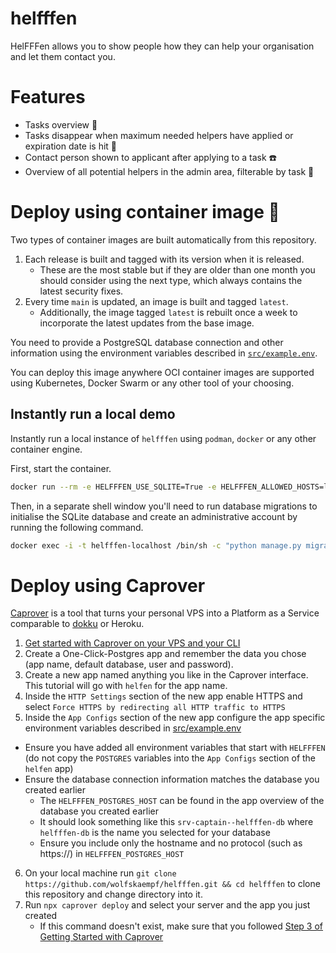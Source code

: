 # helfffen
HelFFFen allows you to show people how they can help your organisation and let them contact you.

# Features
- Tasks overview 📝
- Tasks disappear when maximum needed helpers have applied or expiration date is hit 👻
- Contact person shown to applicant after applying to a task ☎️
- Overview of all potential helpers in the admin area, filterable by task 🧭

# Deploy using container image 🚢
Two types of container images are built automatically from this repository.
1. Each release is built and tagged with its version when it is released.
    - These are the most stable but if they are older than one month you should consider using the next type, which always contains the latest security fixes.
2. Every time `main` is updated, an image is built and tagged `latest`.
    - Additionally, the image tagged `latest` is rebuilt once a week to incorporate the latest updates from the base image.

You need to provide a PostgreSQL database connection and other information using the environment variables described in [`src/example.env`](./src/example.env).

You can deploy this image anywhere OCI container images are supported using Kubernetes, Docker Swarm or any other tool of your choosing.

## Instantly run a local demo
Instantly run a local instance of `helfffen` using `podman`, `docker` or any other container engine.

First, start the container.
```bash
docker run --rm -e HELFFFEN_USE_SQLITE=True -e HELFFFEN_ALLOWED_HOSTS=localhost -e HELFFFEN_CSRF_TRUSTED_ORIGINS=http://localhost:8082 -v helfffen-db:/app/src/persistent_db --name helfffen-localhost -p 8082:80 ghcr.io/wolfskaempf/helfffen:latest
```

Then, in a separate shell window you'll need to run database migrations to initialise the SQLite database and create an administrative account by running the following command.

```bash
docker exec -i -t helfffen-localhost /bin/sh -c "python manage.py migrate && python manage.py createsuperuser"
```

# Deploy using Caprover
[Caprover](https://caprover.com/) is a tool that turns your personal VPS into a Platform as a Service comparable to [dokku](https://dokku.com/) or Heroku.

1. [Get started with Caprover on your VPS and your CLI](https://caprover.com/docs/get-started.html)
2. Create a One-Click-Postgres app and remember the data you chose (app name, default database, user and password).
3. Create a new app named anything you like in the Caprover interface. This tutorial will go with `helfen` for the app name.
4. Inside the `HTTP Settings` section of the new app enable HTTPS and select `Force HTTPS by redirecting all HTTP traffic to HTTPS`
5. Inside the `App Configs` section of the new app configure the app specific environment variables described in [src/example.env](./src/example.env)
  - Ensure you have added all environment variables that start with `HELFFFEN` (do not copy the `POSTGRES` variables into the `App Configs` section of the `helfen` app)
  - Ensure the database connection information matches the database you created earlier
    - The `HELFFFEN_POSTGRES_HOST` can be found in the app overview of the database you created earlier
    - It should look something like this `srv-captain--helfffen-db` where `helfffen-db` is the name you selected for your database
    - Ensure you include only the hostname and no protocol (such as https://) in `HELFFFEN_POSTGRES_HOST`
6. On your local machine run `git clone https://github.com/wolfskaempf/helfffen.git && cd helfffen` to clone this repository and change directory into it.
7. Run `npx caprover deploy` and select your server and the app you just created
   * If this command doesn't exist, make sure that you followed [Step 3 of Getting Started with Caprover](https://caprover.com/docs/get-started.html#step-3-install-caprover-cli)
